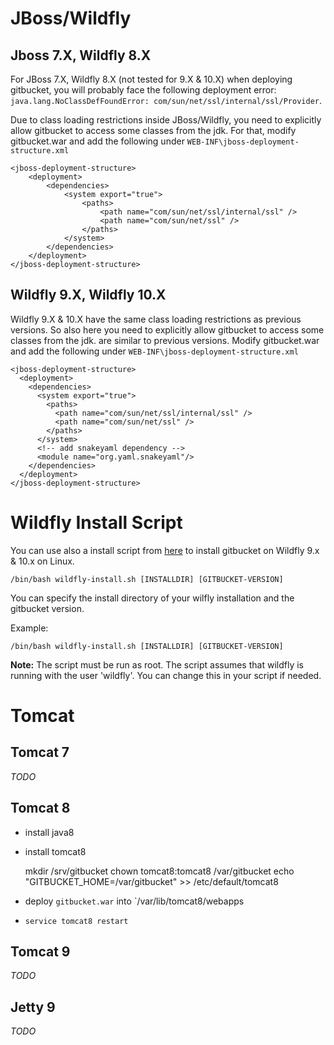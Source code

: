 # JBoss/Wildfly

## Jboss 7.X, Wildfly 8.X

For JBoss 7.X, Wildfly 8.X (not tested for 9.X & 10.X) when deploying gitbucket, you will probably face the following deployment error: `java.lang.NoClassDefFoundError: com/sun/net/ssl/internal/ssl/Provider`.

Due to class loading restrictions inside JBoss/Wildfly, you need to explicitly allow gitbucket to access some classes from the jdk. For that, modify gitbucket.war and add the following under `WEB-INF\jboss-deployment-structure.xml`

```
<jboss-deployment-structure>
    <deployment>
        <dependencies>
            <system export="true">
                <paths>
                    <path name="com/sun/net/ssl/internal/ssl" />
                    <path name="com/sun/net/ssl" />
                </paths>
            </system>
        </dependencies>
    </deployment>
</jboss-deployment-structure>
```

## Wildfly 9.X, Wildfly 10.X

 Wildfly 9.X & 10.X have the same class loading restrictions as previous versions. So also here you need to explicitly allow gitbucket to access some classes from the jdk. are similar to previous versions. Modify gitbucket.war and add the following under `WEB-INF\jboss-deployment-structure.xml`

```
<jboss-deployment-structure>
  <deployment>
    <dependencies>
      <system export="true">
        <paths>
          <path name="com/sun/net/ssl/internal/ssl" />
          <path name="com/sun/net/ssl" />
        </paths>
      </system>
      <!-- add snakeyaml dependency -->
      <module name="org.yaml.snakeyaml"/>
    </dependencies>
  </deployment>
</jboss-deployment-structure>
```
# Wildfly Install Script
You can use also a install script from [here](https://gist.github.com/rsoika/2d8bab41b18b9fb133c425277c655af7) to install gitbucket on Wildfly 9.x & 10.x on Linux. 

    /bin/bash wildfly-install.sh [INSTALLDIR] [GITBUCKET-VERSION]

You can specify the install directory of your wilfly installation and the gitbucket version. 

Example:

    /bin/bash wildfly-install.sh [INSTALLDIR] [GITBUCKET-VERSION]

**Note:** The script must be run as root. The script assumes that wildfly is running with the user 'wildfly'. You can change this in your script if needed. 

# Tomcat

## Tomcat 7

*TODO*

## Tomcat 8

- install java8
- install tomcat8

   mkdir /srv/gitbucket
   chown tomcat8:tomcat8 /var/gitbucket
   echo "GITBUCKET_HOME=/var/gitbucket" >> /etc/default/tomcat8

- deploy `gitbucket.war` into `/var/lib/tomcat8/webapps
- `service tomcat8 restart`

## Tomcat 9

*TODO*

## Jetty 9

*TODO*

